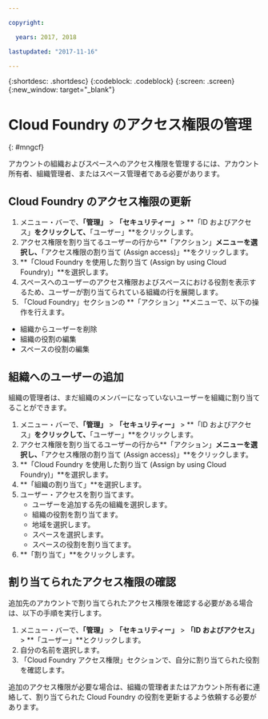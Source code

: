 ```yaml
---

copyright:

  years: 2017, 2018

lastupdated: "2017-11-16"

---
```


{:shortdesc: .shortdesc}
{:codeblock: .codeblock}
{:screen: .screen}
{:new_window: target="_blank"}

# Cloud Foundry のアクセス権限の管理
{: #mngcf}

アカウントの組織およびスペースへのアクセス権限を管理するには、アカウント所有者、組織管理者、またはスペース管理者である必要があります。

## Cloud Foundry のアクセス権限の更新

1. メニュー・バーで、**「管理」** &gt; **「セキュリティー」** &gt; **「ID およびアクセス」**をクリックして、**「ユーザー」**をクリックします。
2. アクセス権限を割り当てるユーザーの行から**「アクション」**メニューを選択し、**「アクセス権限の割り当て (Assign access)」**をクリックします。
3. **「Cloud Foundry を使用した割り当て (Assign by using Cloud Foundry)」**を選択します。
4. スペースへのユーザーのアクセス権限およびスペースにおける役割を表示するため、ユーザーが割り当てられている組織の行を展開します。
5. 「Cloud Foundry」セクションの **「アクション」**メニューで、以下の操作を行えます。

  * 組織からユーザーを削除
  * 組織の役割の編集
  * スペースの役割の編集

## 組織へのユーザーの追加

組織の管理者は、まだ組織のメンバーになっていないユーザーを組織に割り当てることができます。

1. メニュー・バーで、**「管理」** &gt; **「セキュリティー」** &gt; **「ID およびアクセス」**をクリックして、**「ユーザー」**をクリックします。
2. アクセス権限を割り当てるユーザーの行から**「アクション」**メニューを選択し、**「アクセス権限の割り当て (Assign access)」**をクリックします。
3. **「Cloud Foundry を使用した割り当て (Assign by using Cloud Foundry)」**を選択します。
4. **「組織の割り当て」**を選択します。
5. ユーザー・アクセスを割り当てます。
   * ユーザーを追加する先の組織を選択します。
   * 組織の役割を割り当てます。
   * 地域を選択します。
   * スペースを選択します。
   * スペースの役割を割り当てます。
6. **「割り当て」**をクリックします。

## 割り当てられたアクセス権限の確認

追加先のアカウントで割り当てられたアクセス権限を確認する必要がある場合は、以下の手順を実行します。

1. メニュー・バーで、**「管理」** &gt; **「セキュリティー」** &gt; **「ID およびアクセス」** &gt; **「ユーザー」**とクリックします。
2. 自分の名前を選択します。
3. 「Cloud Foundry アクセス権限」セクションで、自分に割り当てられた役割を確認します。

追加のアクセス権限が必要な場合は、組織の管理者またはアカウント所有者に連絡して、割り当てられた Cloud Foundry の役割を更新するよう依頼する必要があります。
